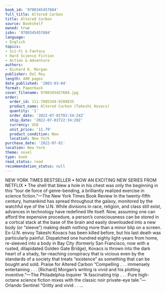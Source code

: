 ```yaml
---
book_id: '9780345457684'
full_title: Altered Carbon
title: Altered Carbon
source: Bookshelf
owned: true
isbn: '9780345457684'
language:
- English
topics:
- Sci-Fi & Fantasy
- Hard Science Fiction
- Action & Adventure
authors:
- Richard K. Morgan
publisher: Del Rey
length: 400 pages
date_published: '2003-03-04'
format: Paperback
cover_filename: 9780345457684.jpg
order:
  order_id: 111-7085349-9209835
  product_name: Altered Carbon (Takeshi Kovacs)
  quantity: '1'
  order_date: '2022-07-01T03:54:24Z'
  ship_date: '2022-07-01T22:34:20Z'
  currency: USD
  unit_price: '11.79'
  product_condition: New
  location: New York
purchase_date: '2022-07-01'
location: New York
theme: novel
type: book
read_status: read
recommendation_status: null
---
```

NEW YORK TIMES BESTSELLER • NOW AN EXCITING NEW SERIES FROM NETFLIX • The shell that blew a hole in his chest was only the beginning in this “tour de force of genre-bending, a brilliantly realized exercise in science fiction.”—The New York Times Book Review
In the twenty-fifth century, humankind has spread throughout the galaxy, monitored by the watchful eye of the U.N. While divisions in race, religion, and class still exist, advances in technology have redefined life itself. Now, assuming one can afford the expensive procedure, a person’s consciousness can be stored in a cortical stack at the base of the brain and easily downloaded into a new body (or “sleeve”) making death nothing more than a minor blip on a screen.
Ex-U.N. envoy Takeshi Kovacs has been killed before, but his last death was particularly painful. Dispatched one hundred eighty light-years from home, re-sleeved into a body in Bay City (formerly San Francisco, now with a rusted, dilapidated Golden Gate Bridge), Kovacs is thrown into the dark heart of a shady, far-reaching conspiracy that is vicious even by the standards of a society that treats “existence” as something that can be bought and sold.
Praise for Altered Carbon
“Compelling . . . immensely entertaining . . . [Richard] Morgan’s writing is vivid and his plotting inventive.”—The Philadelphia Inquirer
“A fascinating trip . . . Pure high-octane science fiction mixes with the classic noir private-eye tale.”—Orlando Sentinel
“Gritty and vivid . . ...
